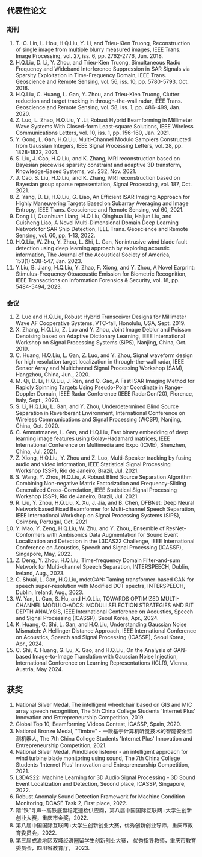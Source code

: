 ## 代表性论文
### 期刊
1. T.-C. Lin, L. Hou, H.Q.Liu, Y. Li, and Trieu-Kien Truong, Reconstruction of single image from multiple blurry measured images, IEEE Trans. Image Processing, vol. 27, iss. 6, pp. 2762-2776, Jun. 2018.
2. H.Q.Liu, D. Li, Y. Zhou, and Trieu-Kien Truong, Simultaneous Radio Frequency and Wideband Interference Suppression in SAR Signals via Sparsity Exploitation in Time-Frequency Domain, IEEE Trans. Geoscience and Remote Sensing, vol. 56, iss. 10, pp. 5780-5793, Oct. 2018.
3. H.Q.Liu, C. Huang, L. Gan, Y. Zhou, and Trieu-Kien Truong, Clutter reduction and target tracking in through-the-wall radar, IEEE Trans. Geoscience and Remote Sensing, vol. 58, iss. 1, pp. 486-499, Jan. 2020.
4. Z. Luo, L. Zhao, H.Q.Liu, Y .Li, Robust Hybrid Beamforming in Millimeter Wave Systems With Closed-form Least-square Solutions, IEEE Wireless Communications Letters, vol. 10, iss. 1, pp. 156-160, Jan. 2021.
5. Y. Gong, L. Gan, H.Q.Liu, Multi-Channel Modulo Samplers Constructed from Gaussian Integers, IEEE Signal Processing Letters, vol. 28, pp. 1828-1832, 2021.
6. S. Liu, J. Cao, H.Q.Liu, and K. Zhang, MRI reconstruction based on Bayesian piecewise sparsity constraint and adaptive 3D transform, Knowledge-Based Systems, vol. 232, Nov. 2021.
7. J. Cao, S. Liu, H.Q.Liu, and K. Zhang, MRI reconstruction based on Bayesian group sparse representation, Signal Processing, vol. 187, Oct. 2021.
8. Z. Yang, D. Li, H.Q.Liu, G. Liao, An Efficient ISAR Imaging Approach for Highly Maneuvering Targets Based on Subarray Averaging and Image Entropy, IEEE Trans. Geoscience and Remote Sensing, vol 60, 2021.
9. Dong Li, Quanhuan Liang, H.Q.Liu, Qinghua Liu, Haijun Liu, and Guisheng Liao, A Novel Multi-Dimensional Domain Deep Learning Network for SAR Ship Detection, IEEE Trans. Geoscience and Remote Sensing, vol. 60, pp. 1-13, 2022.
10. H.Q.Liu, W. Zhu, Y. Zhou, L. Shi, L. Gan, Nonintrusive wind blade fault detection using deep learning approach by exploring acoustic information, The Journal of the Acoustical Society of America, 153(1):538-547, Jan. 2023.
11. Y.Liu, B. Jiang, H.Q.Liu, Y. Zhao, F. Xiong, and Y. Zhou, A Novel Earprint: Stimulus-Frequency Otoacoustic Emission for Biometric Recognition, IEEE Transactions on Information Forensics & Security, vol. 18, pp. 5484-5494, 2023.
### 会议
1. Z. Luo and H.Q.Liu, Robust Hybrid Transceiver Designs for Millimeter Wave AF Cooperative Systems, VTC-fall, Honolulu, USA, Sept. 2019.
2. X. Zhang, H.Q.Liu, Z. Luo and Y. Zhou, Joint Image Deblur and Poisson Denoising based on Adaptive Dictionary Learning, IEEE International Workshop on Signal Processing Systems (SiPS), Nanjing, China, Oct. 2019.
3. C. Huang, H.Q.Liu, L. Gan, Z. Luo, and Y. Zhou, Signal waveform design for high resolution target localization in through-the-wall radar, IEEE Sensor Array and Multichannel Signal Processing Workshop (SAM), Hangzhou, China, Jun., 2020.
4. M. Qi, D. Li, H.Q.Liu, J. Ren, and Q. Gao, A Fast ISAR Imaging Method for Rapidly Spinning Targets Using Pseudo-Polar Coordinate in Range-Doppler Domain, IEEE Radar Conference (IEEE RadarConf20), Florence, Italy, Sept., 2020.
5. S. Li, H.Q.Liu, L. Gan, and Y. Zhou, Underdetermined Blind Source Separation in Reverberant Environment, International Conference on Wireless Communications and Signal Processing (WCSP), Nanjing, China, Oct. 2020.
6. C. Ammatmanee, L. Gan, and H.Q.Liu, Fast binary embedding of deep learning image features using Golay-Hadamard matrices, IEEE International Conference on Multimedia and Expo (ICME), Shenzhen, China, Jul. 2021.
7. Z. Xiong, H.Q.Liu, Y. Zhou and Z. Luo, Multi-Speaker tracking by fusing audio and video information, IEEE Statistical Signal Processing Workshop (SSP), Rio de Janeiro, Brazil, Jul. 2021.
8. S. Wang, Y. Zhou, H.Q.Liu, A Robust Blind Source Separation Algorithm Combining Non-negative Matrix Factorization and Frequency-Sliding Generalized Cross-Correlation, IEEE Statistical Signal Processing Workshop (SSP), Rio de Janeiro, Brazil, Jul. 2021.
9. R. Liu, Y. Zhou, H.Q.Liu, X. Xu, J. Jia, and B. Chen, DFBNet: Deep Neural Network based Fixed Beamformer for Multi-channel Speech Separation, IEEE International Workshop on Signal Processing Systems (SiPS), Coimbra, Portugal, Oct. 2021
10. Y. Mao, Y. Zeng, H.Q.Liu, W. Zhu, and Y. Zhou,, Ensemble of ResNet-Conformers with Ambisonics Data Augmentation for Sound Event Localization and Detection in the L3DAS22 Challenge, IEEE International Conference on Acoustics, Speech and Signal Processing (ICASSP), Singapore, May, 2022.
11. Z. Deng, Y. Zhou, H.Q.Liu, Time-frequency Domain Filter-and-sum Network for Multi-channel Speech Separation, INTERSPEECH, Dublin, Ireland, Aug., 2023.
12. C. Shuai, L. Gan, H.Q.Liu, mdctGAN: Taming transformer-based GAN for speech super-resolution with Modified DCT spectra, INTERSPEECH, Dublin, Ireland, Aug., 2023.
13. W. Yan, L. Gan, S. Hu, and H.Q.Liu, TOWARDS OPTIMIZED MULTI-CHANNEL MODULO-ADCS: MODULI SELECTION STRATEGIES AND BIT DEPTH ANALYSIS, IEEE International Conference on Acoustics, Speech and Signal Processing (ICASSP), Seoul Korea, Apr., 2024.
14. K. Huang, C. Shi, L. Gan, and H.Q.Liu, Understanding Gaussian Noise Mismatch: A Hellinger Distance Approach, IEEE International Conference on Acoustics, Speech and Signal Processing (ICASSP), Seoul Korea, Apr., 2024.
15. C. Shi, K. Huang, G. Lu, X. Gao, and H.Q.Liu, On the Analysis of GAN-based Image-to-Image Translation with Gaussian Noise Injection, International Conference on Learning Representations (ICLR), Vienna, Austria, May 2024.

## 获奖
1. National Silver Medal, The intelligent wheelchair based on GIS and MIC array speech recognition, The 5th China College Students 'Internet Plus' Innovation and Entrepreneurship Competition, 2019.
2. Global Top 10, Beamforming Videos Contest, ICASSP, Spain, 2020.
3. National Bronze Medal, "Timbre" - 一款基于计算机听觉技术的智能安全监测机器人, The 7th China College Students 'Internet Plus' Innovation and Entrepreneurship Competition, 2021.
4. National Silver Medal, Windblade listener - an intelligent approach for wind turbine blade monitoring using sound, The 7th China College Students 'Internet Plus' Innovation and Entrepreneurship Competition, 2021.
5. L3DAS22: Machine Learning for 3D Audio Signal Processing - 3D Sound Event Localization and Detection, Second place, ICASSP, Singapore, 2022.
6. Robust Anomaly Sound Detection Framework for Machine Condition Monitoring, DCASE Task 2, First place, 2022.
7. 踏“铁”寻声--高铁底盘稳定速检供应商，第八届中国国际互联网+大学生创新创业大赛，重庆市金奖，2022.
8. 第八届中国国际互联网+大学生创新创业大赛，优秀创新创业导师，重庆市教育委员会，2022.
9. 第三届成渝地区双城经济圈留学生创新创业大赛， 优秀指导教师，重庆市教育委员会，四川省教育厅， 2023.

